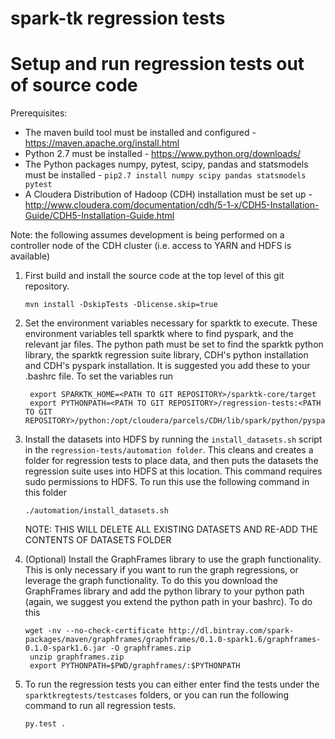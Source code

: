 # spark-tk regression tests

# Setup and run regression tests out of source code

Prerequisites:
- The maven build tool must be installed and configured - https://maven.apache.org/install.html
- Python 2.7 must be installed - https://www.python.org/downloads/
- The Python packages numpy, pytest, scipy, pandas and statsmodels must be installed - `pip2.7 install numpy scipy pandas statsmodels pytest`
- A Cloudera Distribution of Hadoop (CDH) installation must be set up - http://www.cloudera.com/documentation/cdh/5-1-x/CDH5-Installation-Guide/CDH5-Installation-Guide.html

Note: the following assumes development is being performed on a controller node of the CDH cluster (i.e. access to YARN and HDFS is available)


1. First build and install the source code at the top level of this git repository.

   ```shell
   mvn install -DskipTests -Dlicense.skip=true
   ```
   
2. Set the environment variables necessary for sparktk to execute. These environment variables tell sparktk where to find
   pyspark, and the relevant jar files. The python path must be set to find the sparktk python library, the sparktk regression suite library, CDH's python installation
   and CDH's pyspark installation. It is suggested you add these to your .bashrc file. To set the variables run 
   
   ```
    export SPARKTK_HOME=<PATH TO GIT REPOSITORY>/sparktk-core/target
    export PYTHONPATH=<PATH TO GIT REPOSITORY>/regression-tests:<PATH TO GIT REPOSITORY>/python:/opt/cloudera/parcels/CDH/lib/spark/python/pyspark/:/opt/cloudera/parcels/CDH/lib/spark/python/:$PYTHONPATH
    ```
    
3. Install the datasets into HDFS by running the `install_datasets.sh` script in the `regression-tests/automation folder`. This cleans and creates a folder for regression tests
   to place data, and then puts the datasets the regression suite uses into HDFS at this location. This command requires sudo permissions to HDFS. To run this use the following command in this folder
   
   ```
   ./automation/install_datasets.sh
   ```
   
    NOTE: THIS WILL DELETE ALL EXISTING DATASETS AND RE-ADD THE CONTENTS OF DATASETS FOLDER
4. (Optional) Install the GraphFrames library to use the graph functionality. This is only necessary if you want to run the graph regressions, or leverage the graph functionality.
   To do this you download the GraphFrames library and add the python library to your python path (again, we suggest you extend the python path in your bashrc). To do this
   
   ```
   wget -nv --no-check-certificate http://dl.bintray.com/spark-packages/maven/graphframes/graphframes/0.1.0-spark1.6/graphframes-0.1.0-spark1.6.jar -O graphframes.zip
    unzip graphframes.zip
    export PYTHONPATH=$PWD/graphframes/:$PYTHONPATH
    ```
5. To run the regression tests you can either enter find the tests under the `sparktkregtests/testcases` folders, or you can run the following command to run all regression tests.

   ```
   py.test .
   ```

